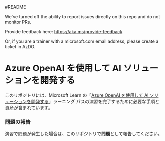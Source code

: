#README

We've turned off the ability to report issues directly on this repo and do not monitor PRs.

Provide feedback here: https://aka.ms/provide-feedback

Or, if you are a trainer with a microsoft.com email address, please create a ticket in AzDO.

# Azure OpenAI を使用して AI ソリューションを開発する

このリポジトリには、Microsoft Learn の「[Azure OpenAI を使用して AI ソリューションを開発する](https://learn.microsoft.com/training/paths/develop-ai-solutions-azure-openai/)」ラーニング パスの演習を完了するために必要な手順と資産が含まれています。

### 問題の報告

演習で問題が発生した場合は、このリポジトリで**問題**として報告してください。

